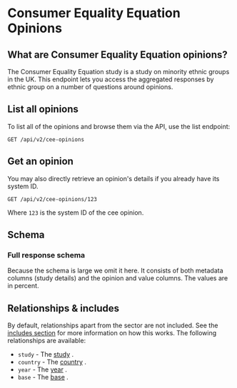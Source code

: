# Consumer Equality Equation Opinions

## What are Consumer Equality Equation opinions?

The Consumer Equality Equation study is a study on minority ethnic groups in the UK. This endpoint lets you access the
aggregated responses by ethnic group on a number of questions around opinions.

## List all opinions

To list all of the opinions and browse them via the API, use the list endpoint:

```http request
GET /api/v2/cee-opinions
```

## Get an opinion

You may also directly retrieve an opinion's details if you already have its system ID.

```http request
GET /api/v2/cee-opinions/123
```

Where `123` is the system ID of the cee opinion.

## Schema

### Full response schema

Because the schema is large we omit it here. It consists of both metadata columns (study details) and the opinion and
value columns. The values are in percent.

## Relationships & includes

By default, relationships apart from the sector are not included. See
the [includes section](../customizing/includes) for more information on how this works. The following relationships
are available:

- `study` - The [study](companies.md) .
- `country` - The [country](countries.md) .
- `year` - The [year](years.md) .
- `base` - The [base](./bases.md) .
